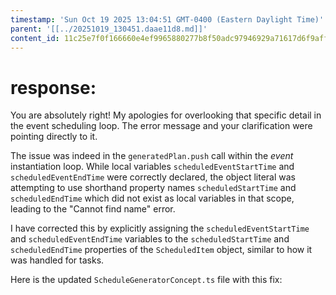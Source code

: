 ```yaml
---
timestamp: 'Sun Oct 19 2025 13:04:51 GMT-0400 (Eastern Daylight Time)'
parent: '[[../20251019_130451.daae11d8.md]]'
content_id: 11c25e7f0f166660e4ef9965880277b8f50adc97946929a71617d6f9affbe3a4
---
```


# response:

You are absolutely right! My apologies for overlooking that specific detail in the event scheduling loop. The error message and your clarification were pointing directly to it.

The issue was indeed in the `generatedPlan.push` call within the *event* instantiation loop. While local variables `scheduledEventStartTime` and `scheduledEventEndTime` were correctly declared, the object literal was attempting to use shorthand property names `scheduledStartTime` and `scheduledEndTime` which did not exist as local variables in that scope, leading to the "Cannot find name" error.

I have corrected this by explicitly assigning the `scheduledEventStartTime` and `scheduledEventEndTime` variables to the `scheduledStartTime` and `scheduledEndTime` properties of the `ScheduledItem` object, similar to how it was handled for tasks.

Here is the updated `ScheduleGeneratorConcept.ts` file with this fix:
